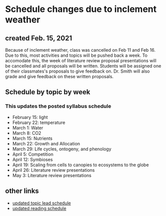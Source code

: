 # Schedule changes due to inclement weather
## created Feb. 15, 2021
Because of inclement weather, class was cancelled on Feb 11 and Feb 16.
Due to this, most activities and topics will be pushed back a week.
To accomodate this, the week of literature review proposal presentations will be cancelled
and all proposals will be written. Students will be assigned one of their classmates's
proposals to give feedback on. Dr. Smith will also grade and give feedback on these
written proposals.

## Schedule by topic by week
### This updates the posted syllabus schedule
- February 15: light
- February 22: temperature
- March 1: Water
- March 8: CO2
- March 15: Nutrients
- March 22: Growth and Allocation
- March 29: Life cycles, ontogeny, and phenology
- April 5: Competition
- April 12: Symbioses
- April 19: Scaling from cells to canopies to ecosystems to the globe
- April 26: Literature review presentations
- May 3: Literature review presentations

## other links
- [updated topic lead schedule](../Topic_leads/topic_leads.md)
- [updated reading schedule](../Readings/readings_ecophys_sp2021.pdf)
